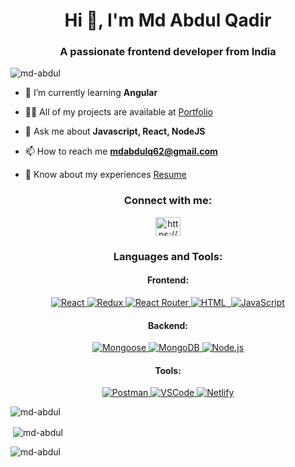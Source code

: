 <h1 align="center">Hi 👋, I'm Md Abdul Qadir</h1>
<h3 align="center">A passionate frontend developer from India</h3>

<p align="left"> <img src="https://komarev.com/ghpvc/?username=md-abdul&label=Profile%20views&color=0e75b6&style=flat" alt="md-abdul" /> </p>

- 🌱 I’m currently learning **Angular**

- 👨‍💻 All of my projects are available at [Portfolio](https://md-abdul.github.io/)

- 💬 Ask me about **Javascript, React, NodeJS**

- 📫 How to reach me **mdabdulq62@gmail.com**

- 📄 Know about my experiences [Resume](https://drive.google.com/file/d/1kPQzRRLng5ZdCBcira_ARtw0-eWzXYdL/view?usp=sharing)

<h3 align="center">Connect with me:</h3>
<p align="center">
<a href="https://linkedin.com/in/https://www.linkedin.com/in/md-abdul-qadir-10673b246/" target="blank"><img align="center" src="https://raw.githubusercontent.com/rahuldkjain/github-profile-readme-generator/master/src/images/icons/Social/linked-in-alt.svg" alt="https://www.linkedin.com/in/md-abdul-qadir-10673b246/" height="30" width="40" /></a>
</p>

<h3 align="center">Languages and Tools:</h3>

<h4 align="center">Frontend:</h4>
<p align="center">
  <a href="https://reactjs.org" target="_blank" rel="noreferrer">
    <img src="https://img.shields.io/badge/-ReactJs-61DAFB?logo=react&logoColor=white&style=plastic" alt="React" />
  </a>
  <a href="https://redux.js.org" target="_blank" rel="noreferrer">
    <img src="https://img.shields.io/badge/-Redux-764ABC?logo=redux&logoColor=white&style=plastic" alt="Redux" />
  </a>
  <a href="https://reactrouter.com" target="_blank" rel="noreferrer">
    <img src="https://img.shields.io/badge/-React%20Router-CA4245?logo=react-router&logoColor=white&style=plastic" alt="React Router" />
  </a>
  <a href="https://developer.mozilla.org/en-US/docs/Web/HTML" target="_blank" rel="noreferrer">
    <img src="https://img.shields.io/badge/-HTML5-E34F26?logo=html5&logoColor=white&style=plastic" alt="HTML" />
  </a>
  <a href="https://www.w3schools.com/css/" target="_blank" rel="noreferrer">
    <img src="https://img.shields.io/badge/-CSS3-1572B6?logo=css3&logoColor=white&style=plastic" alt "CSS" />
  </a>
  <a href="https://developer.mozilla.org/en-US/docs/Web/JavaScript" target="_blank" rel="noreferrer">
    <img src="https://img.shields.io/badge/-JavaScript-F7DF1E?logo=javascript&logoColor=black&style=plastic" alt="JavaScript" />
  </a>
</p>

<h4 align="center">Backend:</h4>
<p align="center">
  <a href="https://mongoosejs.com/" target="_blank" rel="noreferrer">
    <img src="https://img.shields.io/badge/-Mongoose-880000?logo=mongoose&logoColor=white&style=plastic" alt="Mongoose" />
  </a>
  <a href="https://www.mongodb.com" target="_blank" rel="noreferrer">
    <img src="https://img.shields.io/badge/-MongoDB-47A248?logo=mongodb&logoColor=white&style=plastic" alt="MongoDB" />
  </a>
  <a href="https://nodejs.org" target="_blank" rel="noreferrer">
    <img src="https://img.shields.io/badge/-Node.js-339933?logo=node.js&logoColor=white&style=plastic" alt="Node.js" />
  </a>
</p>

<h4 align="center">Tools:</h4>
<p align="center">
  <a href="https://www.postman.com" target="_blank" rel="noreferrer">
    <img src="https://img.shields.io/badge/-Postman-FF6C37?logo=postman&logoColor=white&style=plastic" alt="Postman" />
  </a>
  <a href="https://code.visualstudio.com" target="_blank" rel="noreferrer">
    <img src="https://img.shields.io/badge/-VSCode-007ACC?logo=visual-studio-code&logoColor=white&style=plastic" alt="VSCode" />
  </a>
  <a href="https://www.netlify.com" target="_blank" rel="noreferrer">
    <img src="https://img.shields.io/badge/-Netlify-00C7B7?logo=netlify&logoColor=white&style=plastic" alt="Netlify" />
  </a>
  <!-- Add more tools as needed -->
</p>

<p><img align="center" src="https://github-readme-stats.vercel.app/api/top-langs?username=md-abdul&show_icons=true&locale=en&layout=compact" alt="md-abdul" /></p>

<p>&nbsp;<img align="center" src="https://github-readme-stats.vercel.app/api?username=md-abdul&show_icons=true&locale=en" alt="md-abdul" /></p>

<p><img align="center" src="https://github-readme-streak-stats.herokuapp.com/?user=md-abdul&" alt="md-abdul" /></p>
